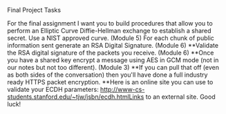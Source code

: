 Final Project Tasks

For the final assignment I want you to build procedures that allow you to perform an
Elliptic Curve Diffie-Hellman exchange to establish a shared secret.  Use a NIST approved curve. (Module 5)
For each chunk of public information sent generate an RSA Digital Signature. (Module 6)
**Validate the RSA digital signature of the packets you receive. (Module 6)
**Once you have a shared key encrypt a message using AES in GCM mode (not in our notes but not too different). (Module 3)
**If you can pull that off (even as both sides of the conversation) then you'll have done a full industry ready HTTPS packet encryption.
**Here is an online site you can use to validate your ECDH parameters:  http://www-cs-students.stanford.edu/~tjw/jsbn/ecdh.htmlLinks to an external site.
Good luck!

